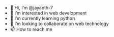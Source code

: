 - 👋 Hi, I’m @jayanth-7
- 👀 I’m interested in web development
- 🌱 I’m currently learning python
- 💞️ I’m looking to collaborate on web technology
- 📫 How to reach me 

<!---
jayanth-7/jayanth-7 is a ✨ special ✨ repository because its `README.md` (this file) appears on your GitHub profile.
You can click the Preview link to take a look at your changes.
--->
